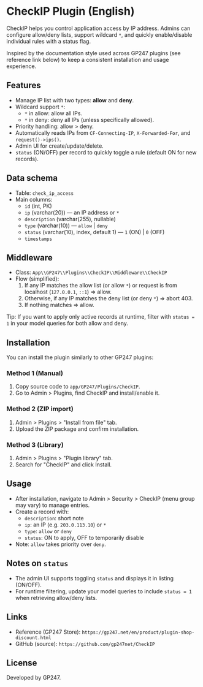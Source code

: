 # CheckIP Plugin (English)

CheckIP helps you control application access by IP address. Admins can configure allow/deny lists, support wildcard `*`, and quickly enable/disable individual rules with a status flag.

Inspired by the documentation style used across GP247 plugins (see reference link below) to keep a consistent installation and usage experience.

## Features
- Manage IP list with two types: **allow** and **deny**.
- Wildcard support `*`:
  - `*` in allow: allow all IPs.
  - `*` in deny: deny all IPs (unless specifically allowed).
- Priority handling: allow > deny.
- Automatically reads IPs from `CF-Connecting-IP`, `X-Forwarded-For`, and `request()->ips()`.
- Admin UI for create/update/delete.
- `status` (ON/OFF) per record to quickly toggle a rule (default ON for new records).

## Data schema
- Table: `check_ip_access`
- Main columns:
  - `id` (int, PK)
  - `ip` (varchar(20)) — an IP address or `*`
  - `description` (varchar(255), nullable)
  - `type` (varchar(10)) — `allow` | `deny`
  - `status` (varchar(10), index, default 1) — `1` (ON) | `0` (OFF)
  - `timestamps`

## Middleware
- Class: `App\\GP247\\Plugins\\CheckIP\\Middleware\\CheckIP`
- Flow (simplified):
  1. If any IP matches the allow list (or allow `*`) or request is from localhost (`127.0.0.1`, `::1`) => allow.
  2. Otherwise, if any IP matches the deny list (or deny `*`) => abort 403.
  3. If nothing matches => allow.

Tip: If you want to apply only active records at runtime, filter with `status = 1` in your model queries for both allow and deny.

## Installation
You can install the plugin similarly to other GP247 plugins:

### Method 1 (Manual)
1. Copy source code to `app/GP247/Plugins/CheckIP`.
2. Go to Admin > Plugins, find CheckIP and install/enable it.

### Method 2 (ZIP import)
1. Admin > Plugins > "Install from file" tab.
2. Upload the ZIP package and confirm installation.

### Method 3 (Library)
1. Admin > Plugins > "Plugin library" tab.
2. Search for "CheckIP" and click Install.

## Usage
- After installation, navigate to Admin > Security > CheckIP (menu group may vary) to manage entries.
- Create a record with:
  - `description`: short note
  - `ip`: an IP (e.g. `203.0.113.10`) or `*`
  - `type`: `allow` or `deny`
  - `status`: ON to apply, OFF to temporarily disable
- Note: `allow` takes priority over `deny`.

## Notes on `status`
- The admin UI supports toggling `status` and displays it in listing (ON/OFF).
- For runtime filtering, update your model queries to include `status = 1` when retrieving allow/deny lists.

## Links
- Reference (GP247 Store): `https://gp247.net/en/product/plugin-shop-discount.html`
- GitHub (source): `https://github.com/gp247net/CheckIP`

## License
Developed by GP247.